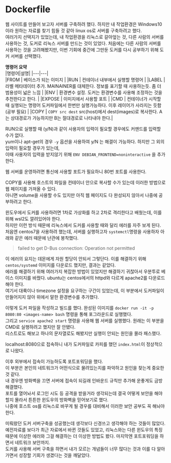 # Dockerfile  

웹 사이트를 만들어 보고자 서버를 구축하려 했다. 하지만 내 작업환경은 Windows10이라 원하는 자료를 찾기 힘들 것 같아 linux os로 서버를 구축하려고 했다.  
여러가지 선택지가 있었는데, 내 작업환경을 리눅스로 갈아엎는 것, 다른 사람의 서버를 사용하는 것, 도커로 리눅스 서버를 만드는 것이 있었다.
처음에는 다른 사람의 서버를 사용하는 것을 고려해봤지만, 이번 기회에 중간에 그만둔 도커를 다시 공부하기 위해 도커 서버를 선택했다.

__명령어 요약__  
|명령어|설명|
|---|---|  
|FROM   | 베이스가 되는 이미지 |
|RUN    | 컨테이너 내부에서 실행할 명령어  |
|LABEL  | 라벨 메타데이터 추가. MAINAINER를 대체한다. 정보를 표기할 때 사용하는듯. 좀 더 범용성이 넓은 느낌    |
|ENV    | 환경변수 설정. 도커는 환경변수를 사용해 조정하는 것을 추천한다고 한다.  |
|EXPOSE | 이미지에서 사용할 포트 |
|CMD    | 컨테이너가 시작할 때 실행되는 명령어 도커파일에서 한번만 실행가능하다. 이후 레이어가 사라지는 듯함(공부 필요)  |
|COPY   | `COPY src dest` src(host)에서 dest(images)로 복사한다. A는 상대경로가 가능하지만 B는 절대경로로 나타내야 한다.|

RUN으로 실행할 때 (y/N)과 같이 사용자의 입력이 필요할 경우에도 커맨드를 입력할 수가 없다.  
yum이나 apt-get의 경우 `-y` 옵션을 사용하여 y/N 는 해결이 가능하다. 하지만 그 외의 입력이 필요할 경우가 있는데,  
이때 사용자의 입력을 받지않기 위해 `ENV DEBIAN_FRONTEND=noninteractive` 을 추가한다.  

웹 서버를 운영하려면 통신에 사용할 포트가 필요하니 80번 포트를 사용한다.  

COPY를 사용해 호스트의 파일을 컨테이너 안으로 복사할 수가 있는데 이러한 방법으로 웹 페이지를 가져올 수 있다.  
아니면 volume을 사용할 수도 있지만 아직 웹 페이지도 다 완성되지 않아서 나중에 공부하려고 한다.  

윈도우에서 도커를 사용하려면 1차로 가상화를 하고 2차로 격리한다고 배웠는데, 이를 위해 wsl2도 깔려있어야 한다.  
하지만 이런 방식 때문에 리눅스에서 도커를 사용할 때와 달리 에러를 자주 보게 된다.  
처음엔 centos7을 사용하려 했는데, 서버를 실행하고자 `systemctl`명령을 사용하자 아래와 같은 에러 때문에 난관에 봉착했다.  
> failed to get D-Bus connection: Operation not permitted  

이 에러의 요지는 데몬에게 자원 할당이 안되서 그렇단다. 이를 해결하기 위해 `centos/systemd` 이미지를 다운로드 했지만, 결과는 같았다.  
에러를 해결하기 위해 여러가지 복잡한 방법이 있었지만 해결하기 귀찮아서 우분투로 베이스 이미지를 바꿨다.
ubuntu는 centos에서의 httpd와 다르게 apache2를 다운로드 해야 한다.  
여기서 대륙이나 timezone 설정을 요구하는 구간이 있었는데, 이 부분에서 도커파일이 만들어지지 않아 위에서 말한 환경변수를 추가했다.

이렇게 도커 파일을 작성하고 빌드를 했다.  완성된 이미지를 `docker run -it -p 8080:80 <images-name> bash` 명령을 통해 포그라운드로 실행했다.  
그리고 `service apache2 start` 명령을 사용해 웹 서버를 실행했다. 원래는 이 부분을 CMD로 실행하려고 했지만 잘 안됐다.  
리스트로도 해보고 하나의 문자열로도 해봤지만 실행이 안되는 원인을 몰라 패스했다.  

localhost:8080으로 접속하니 내가 도커파일로 카피를 했던 `index.html`이 정상적으로 나왔다.  

이후 외부에서 접속이 가능하도록 포트포워딩을 했다.  
이 부분은 본인의 네트워크가 어떤식으로 물려있는지를 파악하고 원인을 찾는게 중요한 것 같다.  
내 경우엔 방화벽을 끄면 서버에 접속이 되길래 인바운드 규칙만 추가해 운좋게도 금방 해결했다.   
포트를 열어놔서 로그인 시도 등 공격을 받을거라 생각되는데 결국 어떻게 보안을 해야할지 몰라서 튼튼한 윈도우의 방화벽을 믿어보기로 했다.  
나중에 호스트 os를 리눅스로 바꾸게 될 경우를 대비해서 이러한 보안 공부도 꼭 해놔야한다. 

미뤄왔던 도커 서버구축을 성공했는데 생각보다 신경쓰고 생각해야 하는 것들이 많았다.  
예전자료를 보다가 최근 자료에서 바뀐 것들도 있었고, 리눅스와는 다른 윈도우의 특징 때문에 이상한 에러와 그걸 해결하는 더 이상한 방법도 봤다.
마지막엔 포트포워딩을 하면서 네트워크 보안까지.  
도커를 사용해 서버 구축을 하면서 내가 모르는 개념들이 너무 많다는 것과 이를 다 알아가면서 성장할 기회가 생겼다는 것을 깨달았다.
